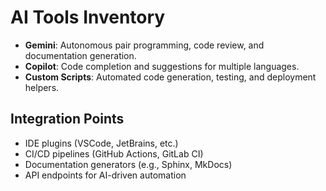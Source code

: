 # AI Tools Inventory

- **Gemini**: Autonomous pair programming, code review, and documentation generation.
- **Copilot**: Code completion and suggestions for multiple languages.
- **Custom Scripts**: Automated code generation, testing, and deployment helpers.

## Integration Points
- IDE plugins (VSCode, JetBrains, etc.)
- CI/CD pipelines (GitHub Actions, GitLab CI)
- Documentation generators (e.g., Sphinx, MkDocs)
- API endpoints for AI-driven automation

